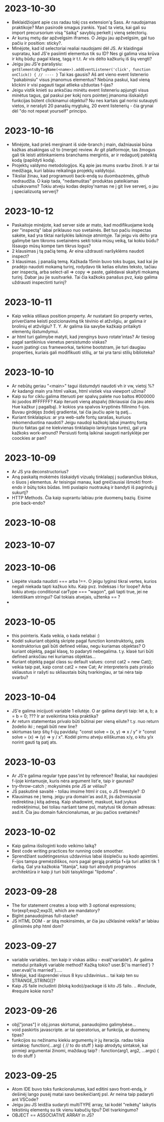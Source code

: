 # 2023-10-30
* Beklaidžiojant apie css radau tokį css extension'ą Sass. Ar naudojamas praktikoje? Man pasirodė smagus įrankis. Ypač ta vieta, kai gali su import precursorium visą "šaiką" savybių perkelt į vieną selectorių.
* Ar kursų metų dar apžvelgsim iframes. O Jeigu jau apžvelgsim, gal tuo pačiu ir position: sticky?.
* Minėjote, kad id selectoriai realiai naudojami dėl JS. Ar klaidingai supratau, kad JS'e pasiimti elementus tik su ID? Nes gi galima visa krūva ir kitų būdų: pagal klasę, tagą ir t.t. Ar vis dėlto kažkurių iš šių vengti?
* Jeigu jau JS'e parašysiu: ``` getElementsByTagName(<name>).addEventListener('click', function onClick() { // ---- } ``` Tai kas gausis? Aš ant vieno event listenerio "pakabinsiu" visus įmanomus elementus? Nebūna paskui, kad vieną klickini ir visi pagauti tagai atlieka užduotas f-ijas?
* Jeigu vistik knieti su anksčiau minėtu event listeneriu apjungti visus minėtus tagus, gal paskui per kokį nors pointerį įmanoma išskaidyti funkcijas būtent clickinamui objektui? Nu nes kartais gal norisi sutaupyti vietos, ir nerašyti 20 panašių mygtukų, 20 event listenerių - čia grynai dėl "do not repeat yourself" principo.

# 2023-10-16
* Minėjote, kad prieš merginant iš side-branch į main, dažniausiai būna kažkas atsakingas už to (merge) review. Ar git platformoje, tas žmogus gali tik leisti atitinkamiems branchams mergintis, ar ir redaguotį pateiktą kodą (papildyti kodą).
* Projektų valdymo metodologijos. Ką apie jas mums svarbu žinoti. Ir ar tai medžiaga, kuri labiau reikalinga projektų valdytojui.
* Tiksliai žinau, kad programuoti back-endą su duombazėmės, github nedraudžia. O kaip tada, "nedamuštas" produktas pateikiamas užsakovams? Tokiu atveju kodas deploy'namas ne į git live serverį, o jau į specializuotą serverį?

# 2023-10-12
* Paskaitoje minėjote, kad server side ar mato, kad modifikuojame kodą per "inspectą" labai priklauso nuo svetainės. Bet tuo pačiu inspectas sakėte, kad yra tiktai naršyklės laikinoje atmintyje. Tai jeigu vis dėlto yra galimybė tam tikroms svetainėms sekti tokia mūsų veiką, tai kokiu būdu? Išsaugo mūsų kompe tam tikrus logus?
* 2 klausimas į tą pačią temą. Ar eina uždrausti naršyklėms naudoti inspect?
* 3 klausimas. į panašią temą. Kažkada 15min buvo toks bugas, kad kai jie pradėjo naudoti mokamą turinį, rodydavo tik kelias eilutes teksto, tačiau per inspectą, arba select-all => copy => paste, galėdavai skaityti mokamą turinį. Dabar jau jie susitvarkė. Tai čia kažkoks panašus pvz, kaip galima uždrausti inspectinti turinį? 

# 2023-10-11
* Kaip veikia stiliaus position property. Ar nustatant šio property vertes, priverčiame keisti pozicionavimą tik tėvinio el atžvilgiu, ar galima ir brolinių el atžvilgiu? T. Y. Ar galima šia savybe kažkaip pritaikyti elementų išstumdymui. 
* ar html turi galimybe matyti, kad įrenginys buvo rotate'intas? Ar tiesiog pagal santikinius vienetus persistumdo viskas? 
* kuom įpatingi css frameworkai, tarkime bootstram, jie turi daugiau properties, kuriais gali modifikuoti stilių, ar tai yra tarsi stilių biblioteka? 



# 2023-10-10
* Ar nebūtų geriau "\<main\>" tagui išstumdyti naudoti vh ir vw, vietoj %? Ar kadangi main yra html vaikas, html vistiek visa viewport užima?
* Kaip su for ciklu galima itteruoti per spalvų palete nuo baltos #000000 iki juodos #FFFFFF? Kaip iteruoti vieną atspalvį (tikriausiai čia jau ateis Hue kažkur į pagalbą). Ir kokios yra spalvos kryptinės fillinimo f-ijos. Buvau girdėjęs žodelį gradientai, tai čia jaučiu apie tą patį... 
* Kuriant tinklalapius: ar yra web-safe fontų sarašas, kuriuos rekomenduotina naudoti? Jeigu naudoji kažkokį labai įmantrų fontą (kurio faktas gal ne kiekvienas tinklalapio lankytojas turés), gal yra kažkoks work-around? Persiusti fontą laikinai saugoti naršyklėje per coockies ar pan?

# 2023-10-09
* Ar JS yra deconstructorius?
* Aną paskaitą mokėmės išskaidyti vizualų tinklalapį į sudarančius blokus, o šiuos į elementus. Ar teisingai manau, kad greičiausiai išmokti front-endo ir būtų toks būdas. Imti puslapio nuotrauką ir bandyti iš pagrindų jį sukurtį?
* HTTP Methods. Čia kaip suprantu labiau prie duomenų bazių. Eisime prie back-endo?

# 2023-10-08

# 2023-10-07

# 2023-10-06
* Liepėte visada naudoti === arba !==. O jeigu lyginsi tikrai vertes, kurios negali niekada tapti kažkuo kitu. Kaip pvz. Indeksas i for loope? Arba kokiu atveju conditional carType === "wagon", gali tapti true, jei ne identiškam stringui? Gal tokiais atvejais, užtenka == ? 
*

# 2023-10-05
* this pointeris. Kada veikia, o kada nelabai :)
* Kodėl sukuriant objektą skripte pagal function konstruktorių, pats konstruktorius gali būti defined vėliau, negu kuriamas objektas? O kuriant objektą, pagal klasę, to padaryti nebegalima. t.y. klasė turi būti defined anksčiau nei kuriamas objektas...
* Kuriant objektą pagal class su default values: const cat2 = new Cat(); veikia taip pat, kaip const cat2 = new Cat; Ar interpreteris pats prirašo skliaustus ir rašyti su skliaustais būtų tvarkingiau, ar tai nėra taip svarbu?


# 2023-10-04
* JS'e galima inicijuoti variable 1 eilutėje. O ar galima daryti taip: let a, b;  a = b = 0; ??? Ir ar sveikintina tokia praktika?
* Ar return statementas privalo būti būtinai per vieną eilute? t.y. nuo return žodelio iki ; negali būti new line?
* skirtumas tarp šitų f-ijų pavidalų: "const solve = (x, y) => x / y" ir "const solve = (x) => (y) => y / x". Kodėl pirmu atveju eiliškumas x/y, o kitu y/x norint gauti tą patį ats.


# 2023-10-03
* Ar JS'e galima regular type pass'int by reference? Realiai, kai naudojiesi f-ijoje kintamuoje, kuris nėra argument list'e, taip ir gaunasi?
* try-throw-catch ; mokysimės prie JS ar vėliau?
* JS paskutinė savaitė - toliau imsime html ir css, o JS freestyle? :D
* Klausimas ne į temą. jeigu yra domain'as asd.lt, jis dažnmiausiai redirektina į kitą adresą. Kaip shadowint, maskuot, kad įvykus redirektinimui, bei toliau naršant tame psl, matytusi tik domain adresas: asd.lt. Čia jau domain fukncionalumas, ar jau pačios svetainės? 

# 2023-10-02
* Kaip galima išsiloginti kodo veikimo laiką? 
* Best code writing practices for running code smoother. 
* Sprendžiant sudėtingesnius uždavinius labai išsiplečiu su kodo apimtimi. F-ijos tampa gremėzdiškos, nors pagal gerąją praktija f+ija turi atlikti tik 1 darbą. Gal yra kažkokia "litanija", kaip turi atrodyti programos architektūra ir kaip ji turi būti taisyklingai "lipdoma" .

# 2023-09-28
* The for statement creates a loop with 3 optional expressions; for(exp1;exp2;exp3), which are mandatory?
* BigInt panaudojimas full-stacke?
* JS HTML DOM - ar šitą mokinsimės, ar čia jau užklasinė veikla? ar labiau gilinsimės php html dom?

# 2023-09-27
* variable variables.. ten kaip ir viskas aišku - eval('variable'). Ar galima metodui pritaikyti variable method? Kažką tokio? user.${'is married'} ? user.eval('is married').....
* Minėjai, kad išsprendei visus 8 kyu uždavinius... tai kaip ten su STRANGE_STRING[]?
* Kaip JS faile includinti (bloką kodo)/package iš kito JS failo. .. #include, #require kokie nors?

# 2023-09-26
* obj["jonas"] ir obj.jonas skirtumai, panaudojimo galimybėse...
* void paskirtis javascripte. ar tai operatorius, ar funkcija, ar duomenų tipas?
* funkcijos su nežinamu kiekiu argumentų ir jų iteracija. radau tokia sintaksę:
  function(...arg) { // to do stuff }
  kaip atrodytų sintaksė, kai pirmieji argumentai žinomi, maždaug taip? :
  function(arg1, arg2, ...args) { to do stuff }

# 2023-09-25
* Atom IDE buvo toks funkcionalumas, kad editini savo front-endą, ir dešinėj lango pusėj matai savo besikeičiantį psl.
  Ar neina taip padaryti ant VSCode?
* Jeigu jau JS leidžia sudaryti multiTYPE array, tai kodėl "reikėtų" laikytis tekstinių elementų su tik vienu kabučių tipu? Dėl tvarkingumo?
* OBJECT == ASSOCIATIVE ARRAY in JS?
